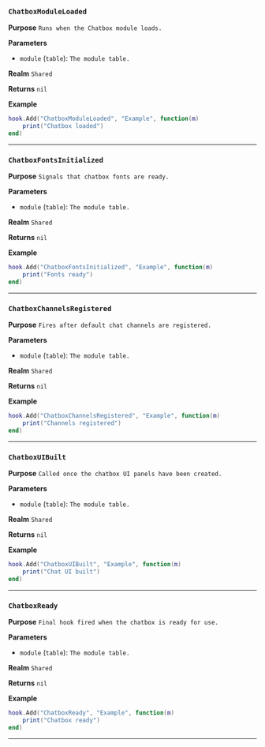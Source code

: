 ### `ChatboxModuleLoaded`

**Purpose**
`Runs when the Chatbox module loads.`

**Parameters**
* `module` (`table`): `The module table.`

**Realm**
`Shared`

**Returns**
`nil`

**Example**
```lua
hook.Add("ChatboxModuleLoaded", "Example", function(m)
    print("Chatbox loaded")
end)
```

---

### `ChatboxFontsInitialized`

**Purpose**
`Signals that chatbox fonts are ready.`

**Parameters**
* `module` (`table`): `The module table.`

**Realm**
`Shared`

**Returns**
`nil`

**Example**
```lua
hook.Add("ChatboxFontsInitialized", "Example", function(m)
    print("Fonts ready")
end)
```

---

### `ChatboxChannelsRegistered`

**Purpose**
`Fires after default chat channels are registered.`

**Parameters**
* `module` (`table`): `The module table.`

**Realm**
`Shared`

**Returns**
`nil`

**Example**
```lua
hook.Add("ChatboxChannelsRegistered", "Example", function(m)
    print("Channels registered")
end)
```

---

### `ChatboxUIBuilt`

**Purpose**
`Called once the chatbox UI panels have been created.`

**Parameters**
* `module` (`table`): `The module table.`

**Realm**
`Shared`

**Returns**
`nil`

**Example**
```lua
hook.Add("ChatboxUIBuilt", "Example", function(m)
    print("Chat UI built")
end)
```

---

### `ChatboxReady`

**Purpose**
`Final hook fired when the chatbox is ready for use.`

**Parameters**
* `module` (`table`): `The module table.`

**Realm**
`Shared`

**Returns**
`nil`

**Example**
```lua
hook.Add("ChatboxReady", "Example", function(m)
    print("Chatbox ready")
end)
```

---
